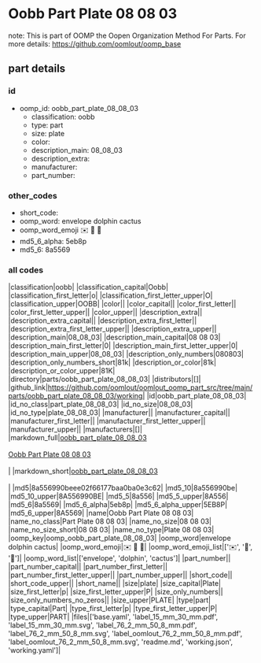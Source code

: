 # Oobb Part Plate 08 08 03  

note: This is part of OOMP the Oopen Organization Method For Parts. For more details: https://github.com/oomlout/oomp_base

##  part details





### id
* oomp_id: oobb_part_plate_08_08_03
  * classification: oobb
  * type: part
  * size: plate
  * color: 
  * description_main: 08_08_03
  * description_extra: 
  * manufacturer: 
  * part_number: 

### other_codes
* short_code: 
* oomp_word: envelope dolphin cactus
* oomp_word_emoji :envelope: :dolphin: :cactus:
* md5_6_alpha: 5eb8p
* md5_6: 8a5569

### all codes 
|classification|oobb|
|classification_capital|Oobb|
|classification_first_letter|o|
|classification_first_letter_upper|O|
|classification_upper|OOBB|
|color||
|color_capital||
|color_first_letter||
|color_first_letter_upper||
|color_upper||
|description_extra||
|description_extra_capital||
|description_extra_first_letter||
|description_extra_first_letter_upper||
|description_extra_upper||
|description_main|08_08_03|
|description_main_capital|08 08 03|
|description_main_first_letter|0|
|description_main_first_letter_upper|0|
|description_main_upper|08_08_03|
|description_only_numbers|080803|
|description_only_numbers_short|81k|
|description_or_color|81k|
|description_or_color_upper|81K|
|directory|parts/oobb_part_plate_08_08_03|
|distributors|[]|
|github_link|https://github.com/oomlout/oomlout_oomp_part_src/tree/main/parts/oobb_part_plate_08_08_03/working|
|id|oobb_part_plate_08_08_03|
|id_no_class|part_plate_08_08_03|
|id_no_size|08_08_03|
|id_no_type|plate_08_08_03|
|manufacturer||
|manufacturer_capital||
|manufacturer_first_letter||
|manufacturer_first_letter_upper||
|manufacturer_upper||
|manufacturers|[]|
|markdown_full|[oobb_part_plate_08_08_03](https://github.com/oomlout/oomlout_oomp_part_src/tree/main/parts/oobb_part_plate_08_08_03/working)<br>[](https://github.com/oomlout/oomlout_oomp_part_src/tree/main/parts/oobb_part_plate_08_08_03/working)<br>[Oobb Part Plate 08 08 03](https://github.com/oomlout/oomlout_oomp_part_src/tree/main/parts/oobb_part_plate_08_08_03/working)<br><br>|
|markdown_short|[oobb_part_plate_08_08_03](https://github.com/oomlout/oomlout_oomp_part_src/tree/main/parts/oobb_part_plate_08_08_03/working)<br><br>|
|md5|8a556990beee02f66177baa0ba0e3c62|
|md5_10|8a556990be|
|md5_10_upper|8A556990BE|
|md5_5|8a556|
|md5_5_upper|8A556|
|md5_6|8a5569|
|md5_6_alpha|5eb8p|
|md5_6_alpha_upper|5EB8P|
|md5_6_upper|8A5569|
|name|Oobb Part Plate 08 08 03|
|name_no_class|Part Plate 08 08 03|
|name_no_size|08 08 03|
|name_no_size_short|08 08 03|
|name_no_type|Plate 08 08 03|
|oomp_key|oomp_oobb_part_plate_08_08_03|
|oomp_word|envelope dolphin cactus|
|oomp_word_emoji|:envelope: :dolphin: :cactus:|
|oomp_word_emoji_list|[':envelope:', ':dolphin:', ':cactus:']|
|oomp_word_list|['envelope', 'dolphin', 'cactus']|
|part_number||
|part_number_capital||
|part_number_first_letter||
|part_number_first_letter_upper||
|part_number_upper||
|short_code||
|short_code_upper||
|short_name||
|size|plate|
|size_capital|Plate|
|size_first_letter|p|
|size_first_letter_upper|P|
|size_only_numbers||
|size_only_numbers_no_zeros||
|size_upper|PLATE|
|type|part|
|type_capital|Part|
|type_first_letter|p|
|type_first_letter_upper|P|
|type_upper|PART|
|files|['base.yaml', 'label_15_mm_30_mm.pdf', 'label_15_mm_30_mm.svg', 'label_76_2_mm_50_8_mm.pdf', 'label_76_2_mm_50_8_mm.svg', 'label_oomlout_76_2_mm_50_8_mm.pdf', 'label_oomlout_76_2_mm_50_8_mm.svg', 'readme.md', 'working.json', 'working.yaml']|
